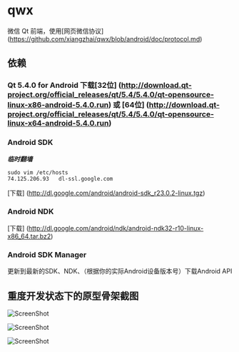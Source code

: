 qwx
===

微信 Qt 前端，使用[网页微信协议] (https://github.com/xiangzhai/qwx/blob/android/doc/protocol.md)


## 依赖

### Qt 5.4.0 for Android 下载[32位] (http://download.qt-project.org/official_releases/qt/5.4/5.4.0/qt-opensource-linux-x86-android-5.4.0.run) 或 [64位] (http://download.qt-project.org/official_releases/qt/5.4/5.4.0/qt-opensource-linux-x64-android-5.4.0.run)


### Android SDK 

***临时翻墙***
```
sudo vim /etc/hosts
74.125.206.93   dl-ssl.google.com
```

[下载] (http://dl.google.com/android/android-sdk_r23.0.2-linux.tgz)


### Android NDK 

[下载] (http://dl.google.com/android/ndk/android-ndk32-r10-linux-x86_64.tar.bz2)


### Android SDK Manager

更新到最新的SDK、NDK、（根据你的实际Android设备版本号）下载Android API


## 重度开发状态下的原型骨架截图

![ScreenShot](https://raw.github.com/xiangzhai/qwx/android/doc/qrcode.jpg)

![ScreenShot](https://raw.github.com/xiangzhai/qwx/android/doc/chat.jpg)

![ScreenShot](https://raw.github.com/xiangzhai/qwx/android/doc/wechat.jpg)
